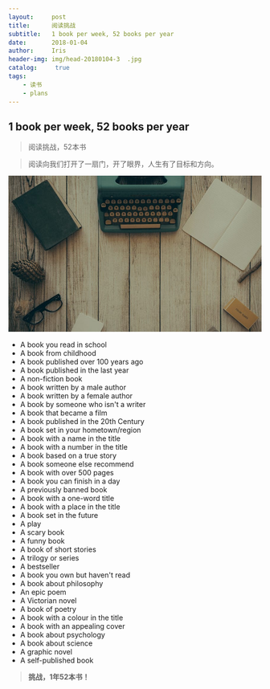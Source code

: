 ```yaml
---
layout:     post
title:      阅读挑战
subtitle:   1 book per week, 52 books per year
date:       2018-01-04
author:     Iris
header-img: img/head-20180104-3  .jpg
catalog: 	 true
tags:
    - 读书
    - plans
---
```

## 1 book per week, 52 books per year
> 阅读挑战，52本书

> 阅读向我们打开了一扇门，开了眼界，人生有了目标和方向。

![读书](https://github.com/njfulib/njfulib.github.io/blob/master/img/head-20180104-3.jpg)


- A book you read in school
- A book from childhood
- A book published over 100 years ago
- A book published in the last year
- A non-fiction book
- A book written by a male author
- A book written by a female author
- A book by someone who isn't a writer
- A book that became a film
- A book published in the 20th Century
- A book set in your hometown/region
- A book with a name in the title
- A book with a number in the title
- A book based on a true story
- A book someone else recommend
- A book with over 500 pages
- A book you can finish in a day
- A previously banned book
- A book with a one-word title
- A book with a place in the title
- A book set in the future
- A play
- A scary book
- A funny book
- A book of short stories
- A trilogy or series
- A bestseller
- A book you own but haven't read
- A book about philosophy
- An epic poem
- A Victorian novel
- A book of poetry
- A book with a colour in the title
- A book with an appealing cover
- A book about psychology
- A book about science
- A graphic novel
- A self-published book


> **挑战，1年52本书！**
